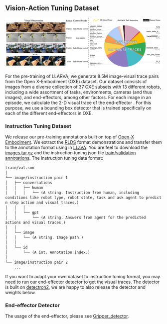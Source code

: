 ## Vision-Action Tuning Dataset
<p align="center"> <img src='dataset.jpg' align="center" > </p>
For the pre-training of LLARVA, we generate 8.5M image-visual trace pairs from the Open X-Embodiment (OXE) dataset. Our dataset consists of images from a diverse collection of 37 OXE subsets with 13 different robots, including a wide assortment of tasks, environments, cameras (and thus images), and end-effectors, among other factors. For each image in an episode, we calculate the 2-D visual trace of the end-effector 
. For this purpose, we use a bounding box detector that is trained specifically on each of the different end-effectors in OXE.


### Instruction Tuning Dataset
We release our pre-training annotations built on top of [Open-X Embodiment](https://github.com/google-deepmind/open_x_embodiment). We extract the [RLDS](https://github.com/google-research/rlds#dataset-format) format
demonstrations and transfer them to the annotation format using in [LLaVA](https://github.com/haotian-liu/LLaVA/blob/main/docs/Data.md). You are feel to download the [images.tar.gz](https://drive.google.com/file/d/1M6DEuU8pQ9n94lcjKIxQuIFPMx0NXJiE/view?usp=sharing) and the instruction tuning json file [train/validation annotations](https://drive.google.com/drive/folders/1du-MdMQfL5x-lsjnQ9ig1b5ddxxl8xR0?usp=sharing). The instruction tuning data format:

```angular2html
train/val.son
│ 
└── image/instruction pair 1
│   ├── conversations 
│   │   ├── human 
│   │   │   └── (A string. Instruction from human, including conditions like robot type, robot state, task and ask agent to predict n step action and visual traces.)
│   │   │
│   │   └── gpt
│   │       └── (A string. Answers from agent for the predicted actions and visual traces.)
│   │
│   └── image
│   │   └── (A string. Image path.)
│   │
│   └── id 
│       └── (A int. Annotation index.)         
│
└── image/instruction pair 2
    ... 
```

If you want to adapt your own dataset to instruction tuning format, you may need to run our end-effector detector to get the visual
traces. The detector is built on [detectron2](https://github.com/facebookresearch/detectron2), we are happy to also release the detector and weights below. 


### End-effector Detector

The usage of the end-effector, please see [Gripper_detector](https://github.com/Dantong88/Gripper_detector).

